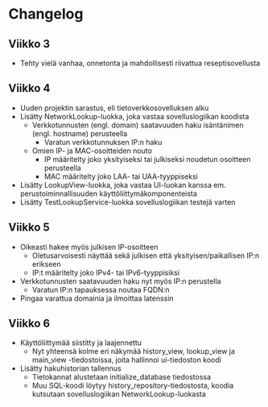 # Changelog

## Viikko 3

- Tehty vielä vanhaa, onnetonta ja mahdollisesti riivattua reseptisovellusta

## Viikko 4

- Uuden projektin sarastus, eli tietoverkkosovelluksen alku
- Lisätty NetworkLookup-luokka, joka vastaa sovelluslogiikan koodista
  - Verkkotunnusten (engl. domain) saatavuuden haku isäntänimen (engl. hostname) perusteella
    - Varatun verkkotunnuksen IP:n haku
  - Omien IP- ja MAC-osoitteiden nouto
    - IP määritelty joko yksityiseksi tai julkiseksi noudetun osoitteen perusteella
    - MAC määritelty joko LAA- tai UAA-tyyppiseksi
- Lisätty LookupView-luokka, joka vastaa UI-luokan kanssa em. perustoiminnallisuuden käyttöliittymäkomponenteista
- Lisätty TestLookupService-luokka sovelluslogiikan testejä varten

## Viikko 5

- Oikeasti hakee myös julkisen IP-osoitteen
  - Oletusarvoisesti näyttää sekä julkisen että yksityisen/paikallisen IP:n erikseen
  - IP:t määritelty joko IPv4- tai IPv6-tyyppisiksi
- Verkkotunnusten saatavuuden haku nyt myös IP:n perustella
  - Varatun IP:n tapauksessa noutaa FQDN:n
- Pingaa varattua domainia ja ilmoittaa latenssin

## Viikko 6

- Käyttöliittymää siistitty ja laajennettu
  - Nyt yhteensä kolme eri näkymää history_view, lookup_view ja main_view -tiedostoissa, joita hallinnoi ui-tiedoston koodi
- Lisätty hakuhistorian tallennus
  - Tietokannat alustetaan initialize_database tiedostossa
  - Muu SQL-koodi löytyy history_repository-tiedostosta, koodia kutsutaan sovelluslogiikan NetworkLookup-luokasta
